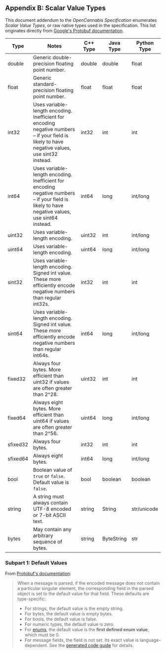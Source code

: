 
## Appendix B: Scalar Value Types

This document addendum to the _OpenCannabis Specification_ enumerates _Scalar Value Types_, or raw native types used in
the specification. This list originates directly from
[Google's Protobuf documentation](https://developers.google.com/protocol-buffers/docs/proto3#scalar).

| Type | Notes | C++ Type | Java Type | Python Type |
| ----------- | ----- | -------- | --------- | ----------- |
| <a name="double" ></a> double | Generic double-precision floating point number. | double | double | float |
| <a name="float" ></a> float | Generic standard-precision floating point number. | float | float | float |
| <a name="int32" ></a> int32 | Uses variable-length encoding. Inefficient for encoding negative numbers – if your field is likely to have negative values, use sint32 instead. | int32 | int | int |
| <a name="int64" ></a> int64 | Uses variable-length encoding. Inefficient for encoding negative numbers – if your field is likely to have negative values, use sint64 instead. | int64 | long | int/long |
| <a name="uint32" ></a> uint32 | Uses variable-length encoding. | uint32 | int | int/long |
| <a name="uint64" ></a> uint64 | Uses variable-length encoding. | uint64 | long | int/long |
| <a name="sint32" ></a> sint32 | Uses variable-length encoding. Signed int value. These more efficiently encode negative numbers than regular int32s. | int32 | int | int |
| <a name="sint64" ></a> sint64 | Uses variable-length encoding. Signed int value. These more efficiently encode negative numbers than regular int64s. | int64 | long | int/long |
| <a name="fixed32" ></a> fixed32 | Always four bytes. More efficient than uint32 if values are often greater than 2^28. | uint32 | int | int |
| <a name="fixed64" ></a> fixed64 | Always eight bytes. More efficient than uint64 if values are often greater than 2^56. | uint64 | long | int/long |
| <a name="sfixed32" ></a> sfixed32 | Always four bytes. | int32 | int | int |
| <a name="sfixed64" ></a> sfixed64 | Always eight bytes. | int64 | long | int/long |
| <a name="bool" ></a> bool | Boolean value of `true` or `false`. Default value is `false`. | bool | boolean | boolean |
| <a name="string" ></a> string | A string must always contain UTF-8 encoded or 7-bit ASCII text. | string | String | str/unicode |
| <a name="bytes" ></a> bytes | May contain any arbitrary sequence of bytes. | string | ByteString | str |

### Subpart 1: Default Values

From [Protobuf's documentation](https://developers.google.com/protocol-buffers/docs/proto3#default):
>  When a message is parsed, if the encoded message does not contain a particular singular element, the corresponding
>  field in the parsed object is set to the default value for that field. These defaults are type-specific:
> - For strings, the default value is the empty string.
> - For bytes, the default value is empty bytes.
> - For bools, the default value is false.
> - For numeric types, the default value is zero.
> - For [enums](https://developers.google.com/protocol-buffers/docs/proto3#enum), the default value is the **first
    defined enum value**, which must be 0.
> - For message fields, the field is not set. Its exact value is language-dependent. See the
    [generated code guide](https://developers.google.com/protocol-buffers/docs/reference/overview) for details.
